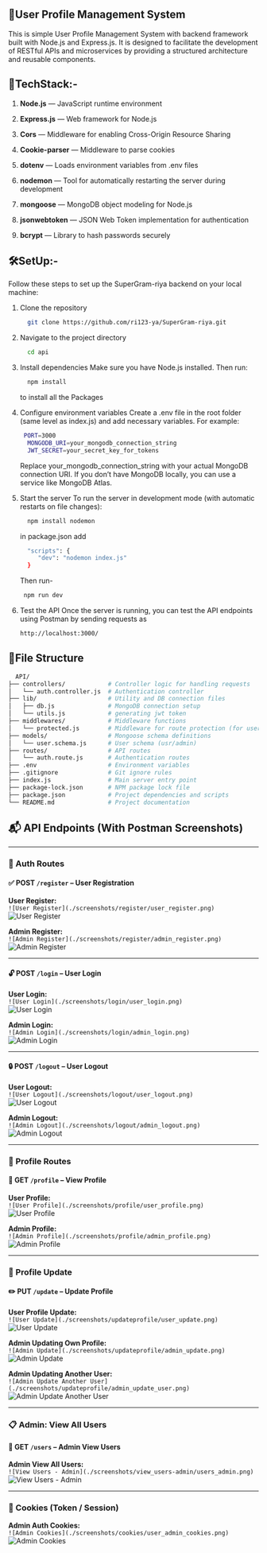## 🧾User Profile Management System
This is simple User Profile Management System with  backend framework built with Node.js and Express.js. It is designed to facilitate the development of RESTful APIs and microservices by providing a structured architecture and reusable components.

## 🚀TechStack:-

1. **Node.js** — JavaScript runtime environment

2. **Express.js** — Web framework for Node.js

3. **Cors** — Middleware for enabling Cross-Origin Resource Sharing

4. **Cookie-parser** — Middleware to parse cookies

5. **dotenv** — Loads environment variables from .env files

6. **nodemon** — Tool for automatically restarting the server during development

7. **mongoose** — MongoDB object modeling for Node.js

8. **jsonwebtoken** — JSON Web Token implementation for authentication

9. **bcrypt** — Library to hash passwords securely

## 🛠️SetUp:-

Follow these steps to set up the SuperGram-riya backend on your local machine:

1. Clone the repository
   ```bash
     git clone https://github.com/ri123-ya/SuperGram-riya.git
   ```
3. Navigate to the project directory
   ```bash
     cd api
   ```
5. Install dependencies
     Make sure you have Node.js installed. Then run:
   ```bash
     npm install
   ```
     to install all the Packages
     

7. Configure environment variables
     Create a .env file in the root folder (same level as index.js) and add necessary variables. For example:
    ```bash
     PORT=3000
      MONGODB_URI=your_mongodb_connection_string
      JWT_SECRET=your_secret_key_for_tokens
    ```
      Replace your_mongodb_connection_string with your actual MongoDB connection URI. If you don’t have MongoDB locally, you can use a service like MongoDB Atlas.

8. Start the server
    To run the server in development mode (with automatic restarts on file changes):
   ```bash
     npm install nodemon
   ```
     in package.json add
   ```bash
     "scripts": {
        "dev": "nodemon index.js"
     }
   ```
    Then run-
   ```bash
    npm run dev
   ```

9. Test the API
   Once the server is running, you can test the API endpoints  using Postman  by sending requests as
   ```bash
   http://localhost:3000/
   ```

## 📂File Structure
```bash
  API/
├── controllers/            # Controller logic for handling requests
│   └── auth.controller.js  # Authentication controller
├── lib/                    # Utility and DB connection files
│   ├── db.js               # MongoDB connection setup
│   └── utils.js            # generating jwt token
├── middlewares/            # Middleware functions
│   └── protected.js        # Middleware for route protection (for user and admin)
├── models/                 # Mongoose schema definitions
│   └── user.schema.js      # User schema (usr/admin)
├── routes/                 # API routes
│   └── auth.route.js       # Authentication routes
├── .env                    # Environment variables 
├── .gitignore              # Git ignore rules
├── index.js                # Main server entry point
├── package-lock.json       # NPM package lock file
├── package.json            # Project dependencies and scripts
└── README.md               # Project documentation
```

## 📬 API Endpoints (With Postman Screenshots)

---

### 🔐 Auth Routes

#### ✅ POST `/register` – User Registration

**User Register:**  
`![User Register](./screenshots/register/user_register.png)`  
![User Register](./screenshots/register/user_register.png)

**Admin Register:**  
`![Admin Register](./screenshots/register/admin_register.png)`  
![Admin Register](./screenshots/register/admin_register.png)

---

#### 🔓 POST `/login` – User Login

**User Login:**  
`![User Login](./screenshots/login/user_login.png)`  
![User Login](./screenshots/login/user_login.png)

**Admin Login:**  
`![Admin Login](./screenshots/login/admin_login.png)`  
![Admin Login](./screenshots/login/admin_login.png)

---

#### 🔒 POST `/logout` – User Logout

**User Logout:**  
`![User Logout](./screenshots/logout/user_logout.png)`  
![User Logout](./screenshots/logout/user_logout.png)

**Admin Logout:**  
`![Admin Logout](./screenshots/logout/admin_logout.png)`  
![Admin Logout](./screenshots/logout/admin_logout.png)

---

### 👤 Profile Routes

#### 📄 GET `/profile` – View Profile

**User Profile:**  
`![User Profile](./screenshots/profile/user_profile.png)`  
![User Profile](./screenshots/profile/user_profile.png)

**Admin Profile:**  
`![Admin Profile](./screenshots/profile/admin_profile.png)`  
![Admin Profile](./screenshots/profile/admin_profile.png)

---

### 📝 Profile Update

#### ✏️ PUT `/update` – Update Profile

**User Profile Update:**  
`![User Update](./screenshots/updateprofile/user_update.png)`  
![User Update](./screenshots/updateprofile/user_update.png)

**Admin Updating Own Profile:**  
`![Admin Update](./screenshots/updateprofile/admin_update.png)`  
![Admin Update](./screenshots/updateprofile/admin_update.png)

**Admin Updating Another User:**  
`![Admin Update Another User](./screenshots/updateprofile/admin_update_user.png)`  
![Admin Update Another User](./screenshots/updateprofile/admin_update_user.png)

---

### 📋 Admin: View All Users

#### 📑 GET `/users` – Admin View Users

**Admin View All Users:**  
`![View Users - Admin](./screenshots/view_users-admin/users_admin.png)`  
![View Users - Admin](./screenshots/view_users-admin/users_admin.png)

---

### 🍪 Cookies (Token / Session)

**Admin Auth Cookies:**  
`![Admin Cookies](./screenshots/cookies/user_admin_cookies.png)`  
![Admin Cookies](./screenshots/cookies/user_admin_cookies.png)
